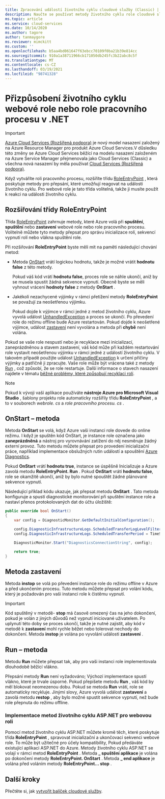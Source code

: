 ```yaml
---
title: Zpracování událostí životního cyklu cloudové služby (Classic) | Microsoft Docs
description: Naučte se používat metody životního cyklu role cloudové služby v .NET, včetně RoleEntryPoint, která poskytuje metody pro reakci na události životního cyklu.
ms.topic: article
ms.service: cloud-services
ms.date: 10/14/2020
ms.author: tagore
author: tanmaygore
ms.reviewer: mimckitt
ms.custom: ''
ms.openlocfilehash: b5aa4bd061647f63ebcc70109f0ba21b39e814cc
ms.sourcegitcommit: 910a1a38711966cb171050db245fc3b22abc8c5f
ms.translationtype: MT
ms.contentlocale: cs-CZ
ms.lasthandoff: 03/19/2021
ms.locfileid: "98741328"
---
```

# <a name="customize-the-lifecycle-of-a-web-or-worker-role-in-net"></a>Přizpůsobení životního cyklu webové role nebo role pracovního procesu v .NET

> [!IMPORTANT]
> [Azure Cloud Services (Rozšířená podpora)](../cloud-services-extended-support/overview.md) je nový model nasazení založený na Azure Resource Manager pro produkt Azure Cloud Services.V důsledku této změny se Azure Cloud Services běžící na modelu nasazení založeném na Azure Service Manager přejmenovala jako Cloud Services (Classic) a všechna nová nasazení by měla používat [Cloud Services (Rozšířená podpora)](../cloud-services-extended-support/overview.md).

Když vytváříte roli pracovního procesu, rozšíříte třídu [RoleEntryPoint](/previous-versions/azure/reference/ee758619(v=azure.100)) , která poskytuje metody pro přepsání, které umožňují reagovat na události životního cyklu. Pro webové role je tato třída volitelná, takže ji musíte použít k reakci na události životního cyklu.

## <a name="extend-the-roleentrypoint-class"></a>Rozšiřování třídy RoleEntryPoint
Třída [RoleEntryPoint](/previous-versions/azure/reference/ee758619(v=azure.100)) zahrnuje metody, které Azure volá při **spuštění**, **spuštění** nebo **zastavení** webové role nebo role pracovního procesu. Volitelně můžete tyto metody přepsat pro správu inicializace rolí, sekvencí vypnutí rolí nebo vlákna spuštění role. 

Při rozšiřování **RoleEntryPoint** byste měli mít na paměti následující chování metod:

* Metoda [OnStart](/previous-versions/azure/reference/ee772851(v=azure.100)) vrátí logickou hodnotu, takže je možné vrátit **hodnotu false** z této metody.
  
   Pokud váš kód vrátí **hodnotu false**, proces role se náhle ukončí, aniž by se musela spustit žádná sekvence vypnutí. Obecně byste se měli vyhnout vrácení **hodnoty false** z metody **OnStart** .
* Jakékoli nezachycené výjimky v rámci přetížení metody **RoleEntryPoint** se považují za neošetřenou výjimku.
  
   Pokud dojde k výjimce v rámci jedné z metod životního cyklu, Azure vyvolá událost [UnhandledException](/dotnet/api/system.appdomain.unhandledexception) a proces se ukončí. Po převedení role do režimu offline bude Azure restartován. Pokud dojde k neošetřené výjimce, událost [zastavení](/previous-versions/azure/reference/ee758136(v=azure.100)) není vyvolána a metoda při **chybě** není volána.

Pokud se vaše role nespustí nebo je recyklace mezi inicializací, zaneprázdněnou a stavem zastavení, váš kód může při každém restartování role vystavit neošetřenou výjimku v rámci jedné z událostí životního cyklu. V takovém případě použijte událost [UnhandledException](/dotnet/api/system.appdomain.unhandledexception) k určení příčiny výjimky a patřičně ji zpracujte. Vaše role může být vrácena také z metody [Run](/previous-versions/azure/reference/ee772746(v=azure.100)) , což způsobí, že se role restartuje. Další informace o stavech nasazení najdete v tématu [běžné problémy, které způsobují recyklaci rolí](cloud-services-troubleshoot-common-issues-which-cause-roles-recycle.md).

> [!NOTE]
> Pokud k vývoji vaší aplikace používáte **nástroje Azure pro Microsoft Visual Studio** , šablony projektu role automaticky rozšířily třídu **RoleEntryPoint** , a to v souborech *webrole. cs* a *role pracovního procesu. cs* .
> 
> 

## <a name="onstart-method"></a>OnStart – metoda
Metoda **OnStart** se volá, když Azure vaši instanci role dovede do online režimu. I když je spuštěn kód OnStart, je instance role označena jako **zaneprázdněná** a nástroj pro vyrovnávání zatížení do něj nesměruje žádný externí provoz. Tuto metodu můžete přepsat pro provedení inicializační práce, například implementace obslužných rutin událostí a spouštění [Azure Diagnostics](cloud-services-how-to-monitor.md).

Pokud **OnStart** vrátí **hodnotu true**, instance se úspěšně Inicializuje a Azure zavolá metodu **RoleEntryPoint. Run** . Pokud **OnStart** vrátí **hodnotu false**, role se okamžitě ukončí, aniž by bylo nutné spouštět žádné plánované sekvence vypnutí.

Následující příklad kódu ukazuje, jak přepsat metodu **OnStart** . Tato metoda konfiguruje a spustí diagnostické monitorování při spuštění instance role a nastaví přenos protokolovaných dat do účtu úložiště:

```csharp
public override bool OnStart()
{
    var config = DiagnosticMonitor.GetDefaultInitialConfiguration();

    config.DiagnosticInfrastructureLogs.ScheduledTransferLogLevelFilter = LogLevel.Error;
    config.DiagnosticInfrastructureLogs.ScheduledTransferPeriod = TimeSpan.FromMinutes(5);

    DiagnosticMonitor.Start("DiagnosticsConnectionString", config);

    return true;
}
```

## <a name="onstop-method"></a>Metoda zastavení
Metoda **instop** se volá po převedení instance role do režimu offline v Azure a před ukončením procesu. Tuto metodu můžete přepsat pro volání kódu, který je požadován pro vaši instanci role k čistěmu vypnutí.

> [!IMPORTANT]
> Kód spuštěný v metodě- **stop** má časově omezený čas na jeho dokončení, pokud je volán z jiných důvodů než vypnutí iniciované uživatelem. Po uplynutí této doby se proces ukončí, takže je nutné zajistit, aby kód v metodě k **zastavení** mohl rychle běžet nebo tolerovat nechody do dokončení. Metoda **instop** je volána po vyvolání události **zastavení** .
> 
> 

## <a name="run-method"></a>Run – metoda
Metodu **Run** můžete přepsat tak, aby pro vaši instanci role implementovala dlouhodobě běžící vlákno.

Přepsání metody **Run** není vyžadováno; Výchozí implementace spustí vlákno, které je trvale úsporné. Pokud přepíšete metodu **Run** , váš kód by měl blokovat neomezenou dobu. Pokud se metoda **Run** vrátí, role se automaticky recykluje. Jinými slovy, Azure vyvolá událost **zastavení** a zavolá metodu **restop** , aby bylo možné spustit sekvence vypnutí, než bude role přepnuta do režimu offline.

### <a name="implementing-the-aspnet-lifecycle-methods-for-a-web-role"></a>Implementace metod životního cyklu ASP.NET pro webovou roli
Pomocí metod životního cyklu ASP.NET můžete kromě těch, které poskytuje třída **RoleEntryPoint** , spravovat inicializační a ukončovací sekvenci webové role. To může být užitečné pro účely kompatibility, Pokud předáváte existující aplikaci ASP.NET do Azure. Metody životního cyklu ASP.NET se volají v rámci metod **RoleEntryPoint** . Metoda **\_ spuštění aplikace** je volána po dokončení metody **RoleEntryPoint. OnStart** . Metoda **\_ end aplikace** je volána před voláním metody **RoleEntryPoint... stop** .

## <a name="next-steps"></a>Další kroky
Přečtěte si, jak [vytvořit balíček cloudové služby](cloud-services-model-and-package.md).




